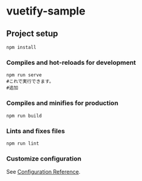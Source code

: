 # vuetify-sample

## Project setup
```
npm install
```

### Compiles and hot-reloads for development
```
npm run serve
#これで実行できます。
#追加

```

### Compiles and minifies for production
```
npm run build
```

### Lints and fixes files
```
npm run lint
```

### Customize configuration
See [Configuration Reference](https://cli.vuejs.org/config/).
